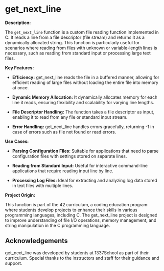 # get_next_line

**Description:**

The `get_next_line` function is a custom file reading function implemented in C. It reads a line from a file descriptor (file stream) and returns it as a dynamically allocated string. This function is particularly useful for scenarios where reading from files with unknown or variable-length lines is necessary, such as reading from standard input or processing large text files.

**Key Features:**

- **Efficiency:** get_next_line reads the file in a buffered manner, allowing for efficient reading of large files without loading the entire file into memory at once.
  
- **Dynamic Memory Allocation:** It dynamically allocates memory for each line it reads, ensuring flexibility and scalability for varying line lengths.

- **File Descriptor Handling:** The function takes a file descriptor as input, enabling it to read from any file or standard input stream.

- **Error Handling:** get_next_line handles errors gracefully, returning -1 in case of errors such as file not found or read errors.

**Use Cases:**

- **Parsing Configuration Files:** Suitable for applications that need to parse configuration files with settings stored on separate lines.
  
- **Reading from Standard Input:** Useful for interactive command-line applications that require reading input line by line.
  
- **Processing Log Files:** Ideal for extracting and analyzing log data stored in text files with multiple lines.

**Project Origin:**

This function is part of the 42 curriculum, a coding education program where students develop projects to enhance their skills in various programming languages, including C. The get_next_line project is designed to improve understanding of file I/O operations, memory management, and string manipulation in the C programming language.

## Acknowledgements

get_next_line was developed by students at 1337School as part of their curriculum. Special thanks to the instructors and staff for their guidance and support.
